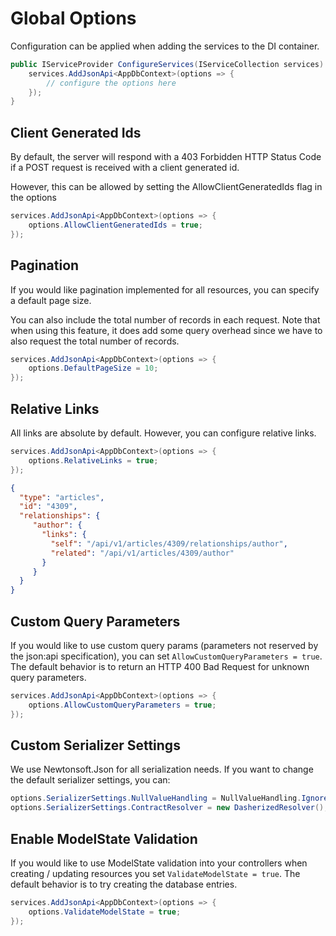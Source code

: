 # Global Options

Configuration can be applied when adding the services to the DI container.

```c#
public IServiceProvider ConfigureServices(IServiceCollection services) {
    services.AddJsonApi<AppDbContext>(options => {
        // configure the options here
    });
}
```

## Client Generated Ids

By default, the server will respond with a 403 Forbidden HTTP Status Code if a POST request is received with a client generated id.

However, this can be allowed by setting the AllowClientGeneratedIds flag in the options

```c#
services.AddJsonApi<AppDbContext>(options => {
    options.AllowClientGeneratedIds = true;
});
```

## Pagination

If you would like pagination implemented for all resources, you can specify a default page size.

You can also include the total number of records in each request. Note that when using this feature, it does add some query overhead since we have to also request the total number of records.

```c#
services.AddJsonApi<AppDbContext>(options => {
    options.DefaultPageSize = 10;
});
```

## Relative Links

All links are absolute by default. However, you can configure relative links.

```c#
services.AddJsonApi<AppDbContext>(options => {
    options.RelativeLinks = true;
});
```

```json
{
  "type": "articles",
  "id": "4309",
  "relationships": {
     "author": {
       "links": {
         "self": "/api/v1/articles/4309/relationships/author",
         "related": "/api/v1/articles/4309/author"
       }
     }
  }
}
```

## Custom Query Parameters

If you would like to use custom query params (parameters not reserved by the json:api specification), you can set `AllowCustomQueryParameters = true`. The default behavior is to return an HTTP 400 Bad Request for unknown query parameters.

```c#
services.AddJsonApi<AppDbContext>(options => {
    options.AllowCustomQueryParameters = true;
});
```

## Custom Serializer Settings

We use Newtonsoft.Json for all serialization needs.
If you want to change the default serializer settings, you can:

```c#
options.SerializerSettings.NullValueHandling = NullValueHandling.Ignore;
options.SerializerSettings.ContractResolver = new DasherizedResolver();
```

## Enable ModelState Validation

If you would like to use ModelState validation into your controllers when creating / updating resources you set `ValidateModelState = true`. The default behavior is to try creating the database entries.

```c#
services.AddJsonApi<AppDbContext>(options => {
    options.ValidateModelState = true;
});
```
